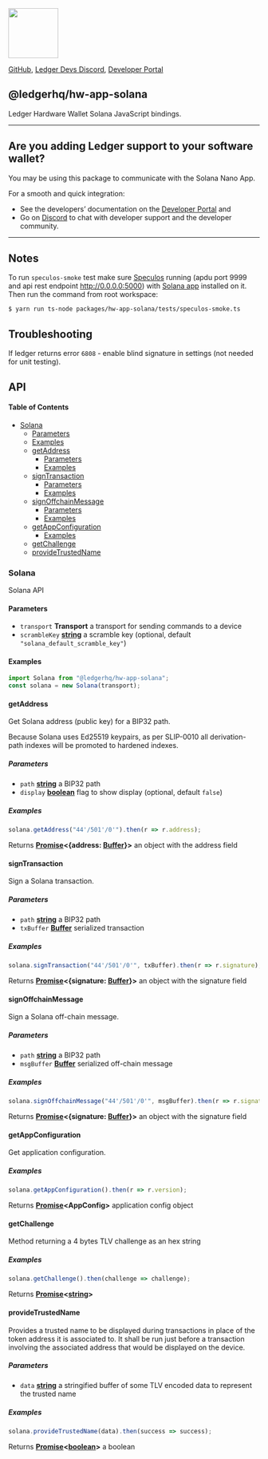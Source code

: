 <img src="https://user-images.githubusercontent.com/4631227/191834116-59cf590e-25cc-4956-ae5c-812ea464f324.png" height="100" />

[GitHub](https://github.com/LedgerHQ/ledger-live/),
[Ledger Devs Discord](https://developers.ledger.com/discord-pro),
[Developer Portal](https://developers.ledger.com/)

## @ledgerhq/hw-app-solana

Ledger Hardware Wallet Solana JavaScript bindings.

---

## Are you adding Ledger support to your software wallet?

You may be using this package to communicate with the Solana Nano App.

For a smooth and quick integration:

- See the developers’ documentation on the [Developer Portal](https://developers.ledger.com/docs/transport/overview/) and
- Go on [Discord](https://developers.ledger.com/discord-pro/) to chat with developer support and the developer community.

---

## Notes

To run `speculos-smoke` test make sure [Speculos](https://github.com/LedgerHQ/speculos) running (apdu port 9999 and api rest endpoint <http://0.0.0.0:5000>) with [Solana app](https://github.com/LedgerHQ/app-solana) installed on it. Then run the command from root workspace:

```bash
$ yarn run ts-node packages/hw-app-solana/tests/speculos-smoke.ts
```

## Troubleshooting

If ledger returns error `6808` - enable blind signature in settings (not needed for unit testing).

## API

<!-- Generated by documentation.js. Update this documentation by updating the source code. -->

#### Table of Contents

- [Solana](#solana)
  - [Parameters](#parameters)
  - [Examples](#examples)
  - [getAddress](#getaddress)
    - [Parameters](#parameters-1)
    - [Examples](#examples-1)
  - [signTransaction](#signtransaction)
    - [Parameters](#parameters-2)
    - [Examples](#examples-2)
  - [signOffchainMessage](#signoffchainmessage)
    - [Parameters](#parameters-3)
    - [Examples](#examples-3)
  - [getAppConfiguration](#getappconfiguration)
    - [Examples](#examples-4)
  - [getChallenge](#getchallenge)
  - [provideTrustedName](#providetrustedname)

### Solana

Solana API

#### Parameters

- `transport` **Transport** a transport for sending commands to a device
- `scrambleKey` **[string](https://developer.mozilla.org/docs/Web/JavaScript/Reference/Global_Objects/String)** a scramble key (optional, default `"solana_default_scramble_key"`)

#### Examples

```javascript
import Solana from "@ledgerhq/hw-app-solana";
const solana = new Solana(transport);
```

#### getAddress

Get Solana address (public key) for a BIP32 path.

Because Solana uses Ed25519 keypairs, as per SLIP-0010
all derivation-path indexes will be promoted to hardened indexes.

##### Parameters

- `path` **[string](https://developer.mozilla.org/docs/Web/JavaScript/Reference/Global_Objects/String)** a BIP32 path
- `display` **[boolean](https://developer.mozilla.org/docs/Web/JavaScript/Reference/Global_Objects/Boolean)** flag to show display (optional, default `false`)

##### Examples

```javascript
solana.getAddress("44'/501'/0'").then(r => r.address);
```

Returns **[Promise](https://developer.mozilla.org/docs/Web/JavaScript/Reference/Global_Objects/Promise)<{address: [Buffer](https://nodejs.org/api/buffer.html)}>** an object with the address field

#### signTransaction

Sign a Solana transaction.

##### Parameters

- `path` **[string](https://developer.mozilla.org/docs/Web/JavaScript/Reference/Global_Objects/String)** a BIP32 path
- `txBuffer` **[Buffer](https://nodejs.org/api/buffer.html)** serialized transaction

##### Examples

```javascript
solana.signTransaction("44'/501'/0'", txBuffer).then(r => r.signature);
```

Returns **[Promise](https://developer.mozilla.org/docs/Web/JavaScript/Reference/Global_Objects/Promise)<{signature: [Buffer](https://nodejs.org/api/buffer.html)}>** an object with the signature field

#### signOffchainMessage

Sign a Solana off-chain message.

##### Parameters

- `path` **[string](https://developer.mozilla.org/docs/Web/JavaScript/Reference/Global_Objects/String)** a BIP32 path
- `msgBuffer` **[Buffer](https://nodejs.org/api/buffer.html)** serialized off-chain message

##### Examples

```javascript
solana.signOffchainMessage("44'/501'/0'", msgBuffer).then(r => r.signature);
```

Returns **[Promise](https://developer.mozilla.org/docs/Web/JavaScript/Reference/Global_Objects/Promise)<{signature: [Buffer](https://nodejs.org/api/buffer.html)}>** an object with the signature field

#### getAppConfiguration

Get application configuration.

##### Examples

```javascript
solana.getAppConfiguration().then(r => r.version);
```

Returns **[Promise](https://developer.mozilla.org/docs/Web/JavaScript/Reference/Global_Objects/Promise)\<AppConfig>** application config object

#### getChallenge

Method returning a 4 bytes TLV challenge as an hex string

##### Examples

```javascript
solana.getChallenge().then(challenge => challenge);
```

Returns **[Promise](https://developer.mozilla.org/docs/Web/JavaScript/Reference/Global_Objects/Promise)<[string](https://developer.mozilla.org/docs/Web/JavaScript/Reference/Global_Objects/String)>**&#x20;

#### provideTrustedName

Provides a trusted name to be displayed during transactions in place of the token address it is associated to. It shall be run just before a transaction involving the associated address that would be displayed on the device.

##### Parameters

- `data` **[string](https://developer.mozilla.org/docs/Web/JavaScript/Reference/Global_Objects/String)** a stringified buffer of some TLV encoded data to represent the trusted name

##### Examples

```javascript
solana.provideTrustedName(data).then(success => success);
```

Returns **[Promise](https://developer.mozilla.org/docs/Web/JavaScript/Reference/Global_Objects/Promise)<[boolean](https://developer.mozilla.org/docs/Web/JavaScript/Reference/Global_Objects/Boolean)>** a boolean
